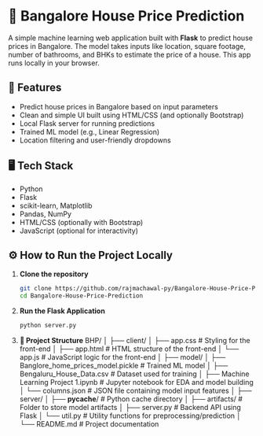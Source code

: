 # 🏡 Bangalore House Price Prediction

A simple machine learning web application built with **Flask** to predict house prices in Bangalore. The model takes inputs like location, square footage, number of bathrooms, and BHKs to estimate the price of a house. This app runs locally in your browser.

## 🚀 Features

- Predict house prices in Bangalore based on input parameters
- Clean and simple UI built using HTML/CSS (and optionally Bootstrap)
- Local Flask server for running predictions
- Trained ML model (e.g., Linear Regression)
- Location filtering and user-friendly dropdowns

## 🖥️ Tech Stack

- Python
- Flask
- scikit-learn, Matplotlib
- Pandas, NumPy
- HTML/CSS (optionally with Bootstrap)
- JavaScript (optional for interactivity)


## ⚙️ How to Run the Project Locally

1. **Clone the repository**
   ```bash
   git clone https://github.com/rajmachawal-py/Bangalore-House-Price-Prediction.git
   cd Bangalore-House-Price-Prediction

   
2. **Run the Flask Application**
   ```bash
   python server.py

3. **📁 Project Structure**
   BHP/
   │
   ├── client/
   │   ├── app.css               # Styling for the front-end
   │   ├── app.html              # HTML structure of the front-end
   │   └── app.js                # JavaScript logic for the front-end
   │
   ├── model/
   │   ├── Banglore_home_prices_model.pickle  # Trained ML model
   │   ├── Bengaluru_House_Data.csv           # Dataset used for training
   │   ├── Machine Learning Project 1.ipynb   # Jupyter notebook for EDA and model building
   │   └── columns.json                       # JSON file containing model input features
   │
   ├── server/
   │   ├── __pycache__/           # Python cache directory
   │   ├── artifacts/             # Folder to store model artifacts
   │   ├── server.py              # Backend API using Flask
   │   └── util.py                # Utility functions for preprocessing/prediction
   │
   └── README.md                  # Project documentation

